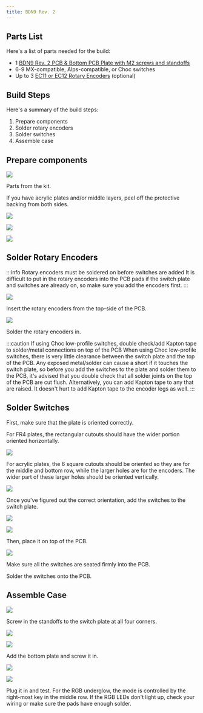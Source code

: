 ```yaml
---
title: BDN9 Rev. 2
---
```


## Parts List

Here's a list of parts needed for the build:

* 1 [BDN9 Rev. 2 PCB & Bottom PCB Plate with M2 screws and standoffs](https://keeb.io/products/bdn9-rev-2-3x3-9-key-macropad-rotary-encoder-and-rgb)
* 6-9 MX-compatible, Alps-compatible, or Choc switches
* Up to 3 [EC11 or EC12 Rotary Encoders](https://keeb.io/products/rotary-encoder-ec11) \(optional)

## Build Steps

Here's a summary of the build steps:

1. Prepare components
2. Solder rotary encoders
3. Solder switches
4. Assemble case

## Prepare components

![](./assets/images/bdn9-rev2/IMG_8814.jpg)

Parts from the kit.

If you have acrylic plates and/or middle layers, peel off the protective backing from both sides.

![](./assets/images/bdn9-rev2/IMG_2703.jpeg)

![](./assets/images/bdn9-rev2/IMG_2790.jpeg)

![](./assets/images/bdn9-rev2/IMG_2821.jpeg)

## Solder Rotary Encoders

:::info Rotary encoders must be soldered on before switches are added
It is difficult to put in the rotary encoders into the PCB pads if the switch plate and switches are already on, so make sure you add the encoders first.
:::

![](./assets/images/bdn9-rev2/IMG_8816.jpg)

Insert the rotary encoders from the top-side of the PCB.

![](./assets/images/bdn9-rev2/IMG_8817.jpg)

Solder the rotary encoders in.

:::caution If using Choc low-profile switches, double check/add Kapton tape to solder/metal connections on top of the PCB
When using Choc low-profile switches, there is very little clearance between the switch plate and the top of the PCB. Any exposed metal/solder can cause a short if it touches the switch plate, so before you add the switches to the plate and solder them to the PCB, it's advised that you double check that all solder joints on the top of the PCB are cut flush. Alternatively, you can add Kapton tape to any that are raised. It doesn't hurt to add Kapton tape to the encoder legs as well.
:::

## Solder Switches

First, make sure that the plate is oriented correctly.

For FR4 plates, the rectangular cutouts should have the wider portion oriented horizontally.

![](./assets/images/bdn9-rev2/IMG_3496.jpg)

For acrylic plates, the 6 square cutouts should be oriented so they are for the middle and bottom row, while the larger holes are for the encoders. The wider part of these larger holes should be oriented vertically.

![](./assets/images/bdn9-rev2/IMG_3495.jpg)

Once you've figured out the correct orientation, add the switches to the switch plate.

![](./assets/images/bdn9-rev2/IMG_8818.jpg)

![](./assets/images/bdn9-rev2/IMG_8821.jpg)

Then, place it on top of the PCB.

![](./assets/images/bdn9-rev2/IMG_8820.jpg)

Make sure all the switches are seated firmly into the PCB.

Solder the switches onto the PCB.

## Assemble Case

![](./assets/images/bdn9-rev2/IMG_8822.jpg) 

Screw in the standoffs to the switch plate at all four corners.

![](./assets/images/bdn9-rev2/IMG_8823.jpg) 

![](./assets/images/bdn9-rev2/IMG_8824.jpg)

Add the bottom plate and screw it in.

![](./assets/images/bdn9-rev2/IMG_8825.jpg)

![](./assets/images/bdn9-rev2/IMG_8826.jpg)

Plug it in and test. For the RGB underglow, the mode is controlled by the right-most key in the middle row. If the RGB LEDs don't light up, check your wiring or make sure the pads have enough solder.
